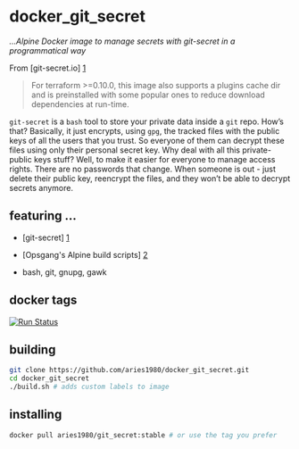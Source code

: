 [1]: http://git-secret.io/ "git-secret"
[2]: https://github.com/opsgang/alpine_build_scripts/ "Opsgang's Alpine build scripts"
# docker\_git\_secret

_…Alpine Docker image to manage secrets with git-secret in a programmatical way_

From [git-secret.io] [1]

> For terraform >=0.10.0, this image also supports a plugins cache dir
> and is preinstalled with some popular ones to reduce download dependencies
> at run-time.

`git-secret` is a `bash` tool to store your private data inside a `git` repo. How’s
that? Basically, it just encrypts, using `gpg`, the tracked files with the public
keys of all the users that you trust. So everyone of them can decrypt these
files using only their personal secret key. Why deal with all this
private-public keys stuff? Well, to make it easier for everyone to manage access
rights. There are no passwords that change. When someone is out - just delete
their public key, reencrypt the files, and they won’t be able to decrypt secrets
anymore.

## featuring ...

* [git-secret] [1]

* [Opsgang's Alpine build scripts] [2]

* bash, git, gnupg, gawk

## docker tags

[![Run Status](https://api.shippable.com/projects/589913a86ee43c0f00b47cb6/badge?branch=master)](https://app.shippable.com/projects/589913a86ee43c0f00b47cb6)

## building

```bash
git clone https://github.com/aries1980/docker_git_secret.git
cd docker_git_secret
./build.sh # adds custom labels to image
```

## installing

```bash
docker pull aries1980/git_secret:stable # or use the tag you prefer
```
